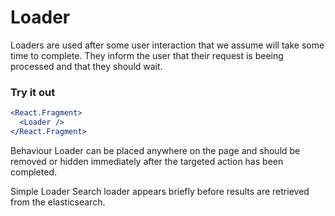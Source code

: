 # Loader

Loaders are used after some user interaction that we assume will take some time to complete. They inform the user that their request is beeing processed and that they should wait.

### Try it out

```.jsx
<React.Fragment>
  <Loader />
</React.Fragment>
```

Behaviour
Loader can be placed anywhere on the page and should be removed or hidden immediately after the targeted action has been completed.

Simple Loader
Search loader appears briefly before results are retrieved from the elasticsearch.
